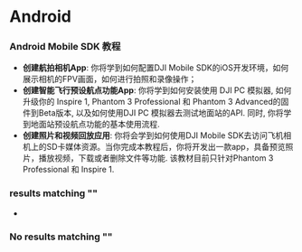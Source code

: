 # Android

### Android Mobile SDK 教程 <a href="#androidmobilesdk-jiao-cheng" id="androidmobilesdk-jiao-cheng"></a>

* **创建航拍相机App**: 你将学到如何配置DJI Mobile SDK的iOS开发环境，如何展示相机的FPV画面，如何进行拍照和录像操作；
* **创建智能飞行预设航点功能App**: 你将学到如何安装使用 DJI PC 模拟器, 如何升级你的 Inspire 1, Phantom 3 Professional 和 Phantom 3 Advanced的固件到Beta版本, 以及如何使用DJI PC 模拟器去测试地面站的API. 同时, 你将学到地面站预设航点功能的基本使用流程.
* **创建照片和视频回放应用**: 你将会学到如何使用DJI Mobile SDK去访问飞机相机上的SD卡媒体资源。当你完成本教程后，你将开发出一款app，具备预览照片，播放视频，下载或者删除文件等功能. 该教材目前只针对Phantom 3 Professional 和 Inspire 1.

### results matching ""

*

### No results matching ""
